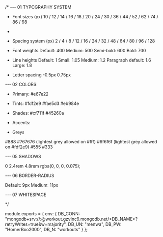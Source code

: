 /*
--- 01 TYPOGRAPHY SYSTEM

- Font sizes (px)
10 / 12 / 14 / 16 / 18 / 20 / 24 / 30 / 36 / 44 / 52 / 62 / 74 / 86 / 98
- 
- Spacing system (px)
2 / 4 / 8 / 12 / 16 / 24 / 32 / 48 / 64 / 80 / 96 / 128



- Font weights
Default: 400
Medium: 500
Semi-bold: 600
Bold: 700

- Line heights
Default: 1
Small: 1.05
Medium: 1.2
Paragraph default: 1.6
Large: 1.8

- Letter spacing
-0.5px
0.75px

--- 02 COLORS

- Primary: #e67e22
- Tints:
#fdf2e9
#fae5d3
#eb984e

- Shades: 
#cf711f
#45260a

- Accents:
- Greys

#888
#767676 (lightest grey allowed on #fff)
#6f6f6f (lightest grey allowed on #fdf2e9)
#555
#333

--- 05 SHADOWS

0 2.4rem 4.8rem rgba(0, 0, 0, 0.075);

--- 06 BORDER-RADIUS

Default: 9px
Medium: 11px

--- 07 WHITESPACE

*/

module.exports = {
    env: {
        DB_CONN: "mongodb+srv://<USERNAME>:<PASSWORD>@workout.gzvlnc9.mongodb.net/<DB_NAME>?retryWrites=true&w=majority",
        DB_UN: "menwa",
        DB_PW: "HomerBoo2000",
        DB_N: "workouts"
    }
};